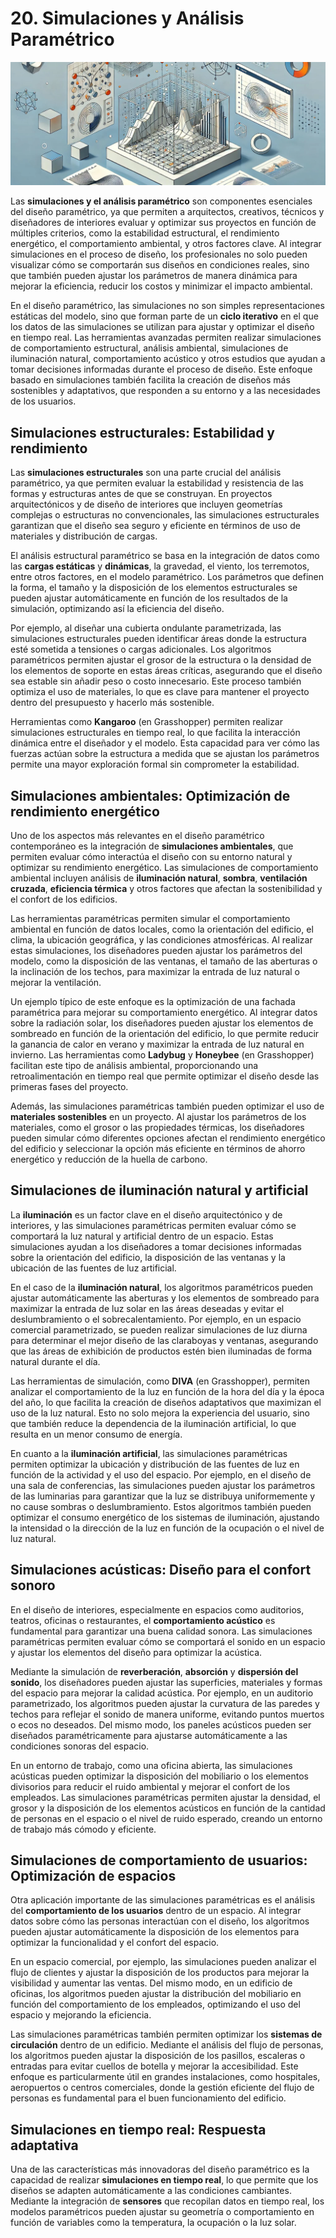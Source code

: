 # 20. Simulaciones y Análisis Paramétrico

![imagen12-clase20](seccion4-imagenes/2024-09-28_10-48-31-b18ce98cea5c3e2a56eaaef8eb3e15f3.webp)

Las **simulaciones y el análisis paramétrico** son componentes esenciales del diseño paramétrico, ya que permiten a arquitectos,
creativos, técnicos y diseñadores de interiores evaluar y optimizar sus proyectos en función de múltiples criterios, como la estabilidad
estructural, el rendimiento energético, el comportamiento ambiental, y otros factores clave. Al integrar simulaciones en el proceso de diseño,
los profesionales no solo pueden visualizar cómo se comportarán sus diseños en condiciones reales, sino que también pueden ajustar los
parámetros de manera dinámica para mejorar la eficiencia, reducir los costos y minimizar el impacto ambiental.

En el diseño paramétrico, las simulaciones no son simples representaciones estáticas del modelo, sino que forman parte de un
**ciclo iterativo** en el que los datos de las simulaciones se utilizan para ajustar y optimizar el diseño en tiempo real. Las herramientas
avanzadas permiten realizar simulaciones de comportamiento estructural, análisis ambiental, simulaciones de iluminación natural, comportamiento
acústico y otros estudios que ayudan a tomar decisiones informadas durante el proceso de diseño. Este enfoque basado en simulaciones también
facilita la creación de diseños más sostenibles y adaptativos, que responden a su entorno y a las necesidades de los usuarios.

## Simulaciones estructurales: Estabilidad y rendimiento

Las **simulaciones estructurales** son una parte crucial del análisis paramétrico, ya que permiten evaluar la estabilidad y resistencia de las
formas y estructuras antes de que se construyan. En proyectos arquitectónicos y de diseño de interiores que incluyen geometrías
complejas o estructuras no convencionales, las simulaciones estructurales garantizan que el diseño sea seguro y eficiente en términos
de uso de materiales y distribución de cargas.

El análisis estructural paramétrico se basa en la integración de datos como las **cargas estáticas** y **dinámicas**, la gravedad, el viento,
los terremotos, entre otros factores, en el modelo paramétrico. Los parámetros que definen la forma, el tamaño y la disposición de los
elementos estructurales se pueden ajustar automáticamente en función de los resultados de la simulación, optimizando así la eficiencia del diseño.

Por ejemplo, al diseñar una cubierta ondulante parametrizada, las simulaciones estructurales pueden identificar áreas donde la estructura
esté sometida a tensiones o cargas adicionales. Los algoritmos paramétricos permiten ajustar el grosor de la estructura o la densidad de
los elementos de soporte en estas áreas críticas, asegurando que el diseño sea estable sin añadir peso o costo innecesario. Este proceso
también optimiza el uso de materiales, lo que es clave para mantener el proyecto dentro del presupuesto y hacerlo más sostenible.

Herramientas como **Kangaroo** (en Grasshopper) permiten realizar simulaciones estructurales en tiempo real, lo que facilita la interacción
dinámica entre el diseñador y el modelo. Esta capacidad para ver cómo las fuerzas actúan sobre la estructura a medida que se ajustan los
parámetros permite una mayor exploración formal sin comprometer la estabilidad.

## Simulaciones ambientales: Optimización de rendimiento energético

Uno de los aspectos más relevantes en el diseño paramétrico contemporáneo es la integración de **simulaciones ambientales**, que
permiten evaluar cómo interactúa el diseño con su entorno natural y optimizar su rendimiento energético. Las simulaciones de comportamiento
ambiental incluyen análisis de **iluminación natural**, **sombra**, **ventilación cruzada**, **eficiencia térmica** y otros factores que
afectan la sostenibilidad y el confort de los edificios.

Las herramientas paramétricas permiten simular el comportamiento ambiental en función de datos locales, como la orientación del edificio,
el clima, la ubicación geográfica, y las condiciones atmosféricas. Al realizar estas simulaciones, los diseñadores pueden ajustar los
parámetros del modelo, como la disposición de las ventanas, el tamaño de las aberturas o la inclinación de los techos, para maximizar la entrada
de luz natural o mejorar la ventilación.

Un ejemplo típico de este enfoque es la optimización de una fachada paramétrica para mejorar su comportamiento energético. Al integrar datos
sobre la radiación solar, los diseñadores pueden ajustar los elementos de sombreado en función de la orientación del edificio, lo que permite
reducir la ganancia de calor en verano y maximizar la entrada de luz natural en invierno. Las herramientas como **Ladybug** y **Honeybee** (en
Grasshopper) facilitan este tipo de análisis ambiental, proporcionando una retroalimentación en tiempo real que permite optimizar el diseño
desde las primeras fases del proyecto.

Además, las simulaciones paramétricas también pueden optimizar el uso de **materiales sostenibles** en un proyecto. Al ajustar los parámetros de
los materiales, como el grosor o las propiedades térmicas, los diseñadores pueden simular cómo diferentes opciones afectan el
rendimiento energético del edificio y seleccionar la opción más eficiente en términos de ahorro energético y reducción de la huella de
carbono.

## Simulaciones de iluminación natural y artificial

La **iluminación** es un factor clave en el diseño arquitectónico y de interiores, y las simulaciones paramétricas permiten evaluar cómo se
comportará la luz natural y artificial dentro de un espacio. Estas simulaciones ayudan a los diseñadores a tomar decisiones informadas sobre
la orientación del edificio, la disposición de las ventanas y la ubicación de las fuentes de luz artificial.

En el caso de la **iluminación natural**, los algoritmos paramétricos pueden ajustar automáticamente las aberturas y los elementos de sombreado
para maximizar la entrada de luz solar en las áreas deseadas y evitar el deslumbramiento o el sobrecalentamiento. Por ejemplo, en un espacio
comercial parametrizado, se pueden realizar simulaciones de luz diurna para determinar el mejor diseño de las claraboyas y ventanas, asegurando
que las áreas de exhibición de productos estén bien iluminadas de forma natural durante el día.

Las herramientas de simulación, como **DIVA** (en Grasshopper), permiten analizar el comportamiento de la luz en función de la hora del día y la
época del año, lo que facilita la creación de diseños adaptativos que maximizan el uso de la luz natural. Esto no solo mejora la experiencia
del usuario, sino que también reduce la dependencia de la iluminación artificial, lo que resulta en un menor consumo de energía.

En cuanto a la **iluminación artificial**, las simulaciones paramétricas permiten optimizar la ubicación y distribución de las fuentes de luz en
función de la actividad y el uso del espacio. Por ejemplo, en el diseño de una sala de conferencias, las simulaciones pueden ajustar los
parámetros de las luminarias para garantizar que la luz se distribuya uniformemente y no cause sombras o deslumbramiento. Estos algoritmos
también pueden optimizar el consumo energético de los sistemas de iluminación, ajustando la intensidad o la dirección de la luz en función
de la ocupación o el nivel de luz natural.

## Simulaciones acústicas: Diseño para el confort sonoro

En el diseño de interiores, especialmente en espacios como auditorios, teatros, oficinas o restaurantes, el **comportamiento acústico** es
fundamental para garantizar una buena calidad sonora. Las simulaciones paramétricas permiten evaluar cómo se comportará el sonido en un espacio
y ajustar los elementos del diseño para optimizar la acústica.

Mediante la simulación de **reverberación**, **absorción** y **dispersión del sonido**, los diseñadores pueden ajustar las
superficies, materiales y formas del espacio para mejorar la calidad acústica. Por ejemplo, en un auditorio parametrizado, los algoritmos
pueden ajustar la curvatura de las paredes y techos para reflejar el sonido de manera uniforme, evitando puntos muertos o ecos no deseados.
Del mismo modo, los paneles acústicos pueden ser diseñados paramétricamente para ajustarse automáticamente a las condiciones sonoras
del espacio.

En un entorno de trabajo, como una oficina abierta, las simulaciones acústicas pueden optimizar la disposición del mobiliario o los elementos
divisorios para reducir el ruido ambiental y mejorar el confort de los empleados. Las simulaciones paramétricas permiten ajustar la densidad, el
grosor y la disposición de los elementos acústicos en función de la cantidad de personas en el espacio o el nivel de ruido esperado, creando
un entorno de trabajo más cómodo y eficiente.

## Simulaciones de comportamiento de usuarios: Optimización de espacios

Otra aplicación importante de las simulaciones paramétricas es el análisis del **comportamiento de los usuarios** dentro de un espacio. Al
integrar datos sobre cómo las personas interactúan con el diseño, los algoritmos pueden ajustar automáticamente la disposición de los elementos
para optimizar la funcionalidad y el confort del espacio.

En un espacio comercial, por ejemplo, las simulaciones pueden analizar el flujo de clientes y ajustar la disposición de los productos para
mejorar la visibilidad y aumentar las ventas. Del mismo modo, en un edificio de oficinas, los algoritmos pueden ajustar la distribución del
mobiliario en función del comportamiento de los empleados, optimizando el uso del espacio y mejorando la eficiencia.

Las simulaciones paramétricas también permiten optimizar los **sistemas de circulación** dentro de un edificio. Mediante el análisis del flujo de
personas, los algoritmos pueden ajustar la disposición de los pasillos, escaleras o entradas para evitar cuellos de botella y mejorar la
accesibilidad. Este enfoque es particularmente útil en grandes instalaciones, como hospitales, aeropuertos o centros comerciales, donde
la gestión eficiente del flujo de personas es fundamental para el buen funcionamiento del edificio.

## Simulaciones en tiempo real: Respuesta adaptativa

Una de las características más innovadoras del diseño paramétrico es la capacidad de realizar **simulaciones en tiempo real**, lo que permite que
los diseños se adapten automáticamente a las condiciones cambiantes. Mediante la integración de **sensores** que recopilan datos en tiempo
real, los modelos paramétricos pueden ajustar su geometría o comportamiento en función de variables como la temperatura, la ocupación
o la luz solar.